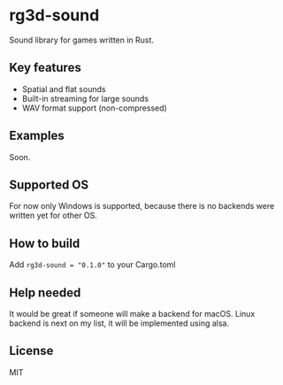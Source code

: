 # rg3d-sound

Sound library for games written in Rust.

## Key features

- Spatial and flat sounds
- Built-in streaming for large sounds
- WAV format support (non-compressed)

## Examples

Soon.

## Supported OS

For now only Windows is supported, because there is no backends were written yet for other OS.

## How to build

Add `rg3d-sound = "0.1.0"` to your Cargo.toml

## Help needed

It would be great if someone will make a backend for macOS. Linux backend is next on my list, it will be implemented using alsa.

## License

MIT